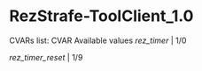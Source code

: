 # RezStrafe-ToolClient_1.0
CVARs list:
CVAR                Available values
*rez_timer*       | 1/0

*rez_timer_reset* | 1/9

